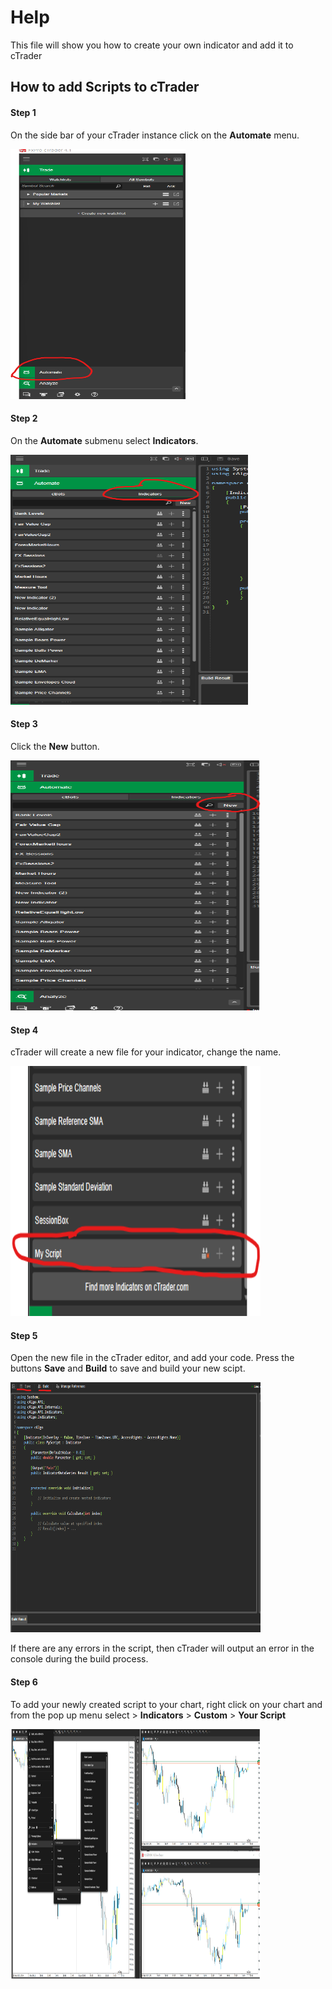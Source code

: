 # Help
This file will show you how to create your own indicator and add it to cTrader

## How to add Scripts to cTrader

#### Step 1

On the side bar of your cTrader instance click on the <b>Automate</b> menu.

<img src="https://github.com/bardurt/c-trader-scripts/blob/main/help/add_script_1.png" width="280" height="400">


#### Step 2

On the <b>Automate</b> submenu select <b>Indicators</b>.

<img src="https://github.com/bardurt/c-trader-scripts/blob/main/help/add_script_2.png" width="380" height="400">


#### Step 3

Click the <b>New</b> button.

<img src="https://github.com/bardurt/c-trader-scripts/blob/main/help/add_script_3.png" width="400" height="400">


#### Step 4

cTrader will create a new file for your indicator, change the name.

<img src="https://github.com/bardurt/c-trader-scripts/blob/main/help/add_script_4.png" width="400" height="400">

#### Step 5

Open the new file in the cTrader editor, and add your code. Press the buttons <b>Save</b> and <b>Build</b> to save and build your new scipt.

<img src="https://github.com/bardurt/c-trader-scripts/blob/main/help/add_script_5.png" width="400" height="400">

If there are any errors in the script, then cTrader will output an error in the console during the build process.

#### Step 6

To add your newly created script to your chart, right click on your chart and from the pop up menu select > <b>Indicators</b> > <b>Custom</b> > <b> Your Script </b>

<img src="https://github.com/bardurt/c-trader-scripts/blob/main/help/add_script_6.png" width="400" height="400">

